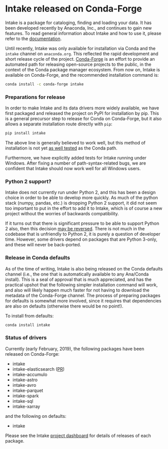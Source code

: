 # Intake released on Conda-Forge

Intake is a package for cataloging, finding and loading your data. It has been developed recently by
Anaconda, Inc., and continues to gain new features. To read  general information about
Intake and how to use it, please refer to the [documentation](https://intake.readthedocs.io/en/latest/).

Until recently, Intake was only available for installation via Conda and the `intake` channel
on `anaconda.org`. This reflected the rapid development and short release cycle of the project.
[Conda-Forge](https://conda-forge.org/) is an effort to provide an automated path for
releasing open-source projects to the public, in the context of the Conda package manager ecosystem.
From now on, Intake is available on Conda-Forge, and the recommended installation command is:

```bash
conda install -c conda-forge intake
```

### Preparations for release


In order to make Intake and its data drivers more widely available, we have first packaged and released
the project on PyPI for installation by pip. This is a general precursor step to release for Conda
on Conda-Forge, but it also allows a separate installation route directly with `pip`:

```bash
pip install intake
```

The above line is generally believed to work well, but this method of installation is not yet [as well
tested](https://github.com/ContinuumIO/intake/pull/252) as the Conda path.

Furthermore, we have explicitly added tests for Intake running under Windows. After fixing a number
of path-syntax-related bugs, we are confident that Intake should now work well for all Windows
users.

### Python 2 support?

Intake does not currently run under Python 2, and this has been a design choice in order to be able
to develop more quickly. As much of the python stack (numpy, pandas, etc.) is dropping Python 2 support,
it did not seem too important to put in the effort to add it to Intake, which is of course a new
project without the worries of backwards compatibility.

If it turns out that there is significant pressure to be able to support Python 2 also, then this decision
[may be reversed](https://github.com/ContinuumIO/intake/issues/228). 
There is not much in the codebase that is unfriendly to Python 2, it is purely a question
of developer time. However, some drivers depend on packages that are Python 3-only, and these will
never be back-ported.

### Release in Conda defaults

As of the time of writing, Intake is also being released on the Conda defaults channel (i.e., the
one that is automatically available to any Ana/Conda install). This is a seal of approval that
is much appreciated, and has the practical upshot that the following simpler installation command
will work, and also will likely happen much faster for not having to download the metadata of the 
Conda-Forge channel. The process of preparing packages for defaults is somewhat more involved, since
it requires that dependencies are also on defaults (otherwise there would be no point!).

To install from defaults:

```bash
conda install intake
```

### Status of drivers

Currently (early February, 2019), the following packages have been released on Conda-Forge:

- intake
- intake-elasticsearch ([PR](https://github.com/conda-forge/staged-recipes/pull/7676))
-  intake-accumulo
-  intake-astro
-  intake-avro
-  intake-parquet
-  intake-spark
-  intake-sql
- intake-xarray

and the following on defaults:

- intake

Please see the Intake [project dashboard](https://continuumio.github.io/intake-dashboard/status.html)
for details of releases of each package.

